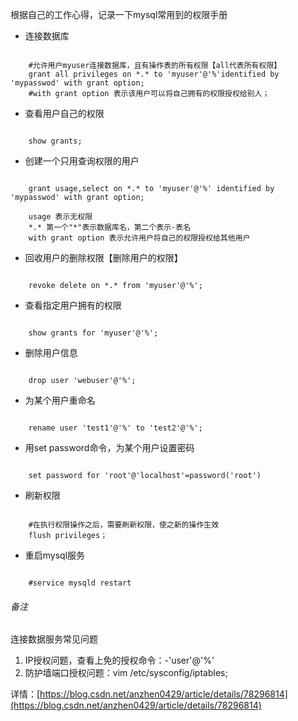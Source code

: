 根据自己的工作心得，记录一下mysql常用到的权限手册

+  连接数据库

```

	#允许用户myuser连接数据库，且有操作表的所有权限【all代表所有权限】
	grant all privileges on *.* to 'myuser'@'%'identified by 'mypasswod' with grant option;
	#with grant option 表示该用户可以将自己拥有的权限授权给别人；
```

+ 查看用户自己的权限

```

	show grants;
```
+ 创建一个只用查询权限的用户

```

	grant usage,select on *.* to 'myuser'@'%' identified by 'mypasswod' with grant option;

 	usage 表示无权限
 	*.* 第一个"*"表示数据库名，第二个表示-表名
	with grant option 表示允许用户将自己的权限授权给其他用户

```

+ 回收用户的删除权限【删除用户的权限】

```

	revoke delete on *.* from 'myuser'@'%';
```
+ 查看指定用户拥有的权限

```

	show grants for 'myuser'@'%';
```
+ 删除用户信息

```

	drop user 'webuser'@'%';
```

+ 为某个用户重命名

```

	rename user 'test1'@'%' to 'test2'@'%';
```

+ 用set password命令，为某个用户设置密码

```

	set password for 'root'@'localhost'=password('root')
```

+ 刷新权限

```

	#在执行权限操作之后，需要刷新权限，使之新的操作生效
	flush privileges；
```

+ 重启mysql服务

```

	#service mysqld restart
```


###### 备注
连接数据服务常见问题

1. IP授权问题，查看上免的授权命令：-'user'@'%'
2. 防护墙端口授权问题：vim /etc/sysconfig/iptables;

详情：[https://blog.csdn.net/anzhen0429/article/details/78296814](https://blog.csdn.net/anzhen0429/article/details/78296814)

